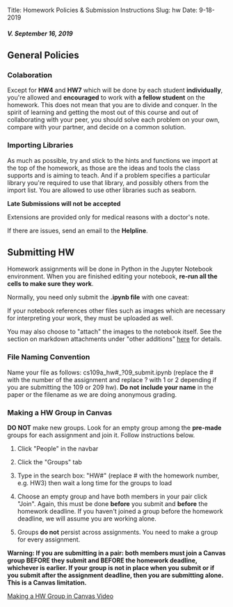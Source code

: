 Title: Homework Policies & Submission Instructions
Slug: hw
Date: 9-18-2019

<style>
pre {
  background-color: #F5F5F5;
  display: block;
  font-family: monospace;
  font-size: 14px;
  white-space: pre;
  border-color: #999999;
  border-width: 1px;
  border-style: solid;
  border-radius: 6px;
  margin: 1em 0;
  padding: 5px;
  white-space: pre-wrap;
}
.containerMain {
    display: flex;
    width: 100%;
    height: 300px;
}
</style>

##### *V. September 16, 2019*

## General Policies

### Colaboration

Except for **HW4** and **HW7** which will be done by each student **individually**, you're allowed and **encouraged** to work with **a fellow student** on the homework. This does not mean that you are to divide and conquer. In the spirit of learning and getting the most out of this course and out of collaborating with your peer, you should solve each problem on your own, compare with your partner, and decide on a
common solution.

### Importing Libraries

As much as possible, try and stick to the hints and functions we import at the top of the homework, as those are the ideas and tools the class supports and is aiming to teach. And if a problem specifies a particular library you're required to use that library, and possibly others from the import list. You are allowed to use other libraries such as
seaborn.

**Late Submissions will not be accepted**

Extensions are provided only for medical reasons with a doctor's note.

If there are issues, send an email to the **Helpline**.


## Submitting HW

Homework assignments will be done in Python in the Jupyter Notebook environment. When you are finished editing your notebook, **re-run all the cells to make sure they work**.

Normally, you need only submit the **.ipynb file** with one caveat:

If your notebook references other files such as images which are necessary for interpreting your work, they must be uploaded as well.

You may also choose to "attach" the images to the notebook itself. See the section on markdown attachments under "other additions" [here](https://jupyter-notebook.readthedocs.io/en/stable/changelog.html#release-5-0-0) for details.


### File Naming Convention

Name your file as follows: cs109a_hw#_?09_submit.ipynb (replace the # with the number of the assignment and replace ? with 1 or 2 depending if you are submitting the 109 or 209 hw). **Do not** **include your name** in the paper or the filename as we are doing anonymous grading.


### Making a HW Group in Canvas

**DO NOT** make new groups. Look for an empty group among the **pre-made** groups for each assignment and join it. Follow instructions below.

1. Click "People" in the navbar

2. Click the "Groups" tab

3.  Type in the search box: "HW\#" (replace \# with the homework number, e.g. HW3) then wait a long time for the groups to load

4. Choose an empty group and have both members in your pair click "Join". Again, this must be done **before** you submit and **before** the homework deadline. If you haven't joined a group before the homework deadline, we will assume you are working alone.

5.  Groups **do not** persist across assignments. You need to make a group for every assignment.

**Warning: If you are submitting in a pair: both members must join a Canvas group BEFORE they submit and BEFORE the homework deadline, whichever is earlier. If your group is not in place when you submit or if you submit after the assignment deadline, then you are submitting alone. This is a Canvas limitation.**


[Making a HW Group in Canvas Video](https://youtu.be/p58ZOItZ6ho)
